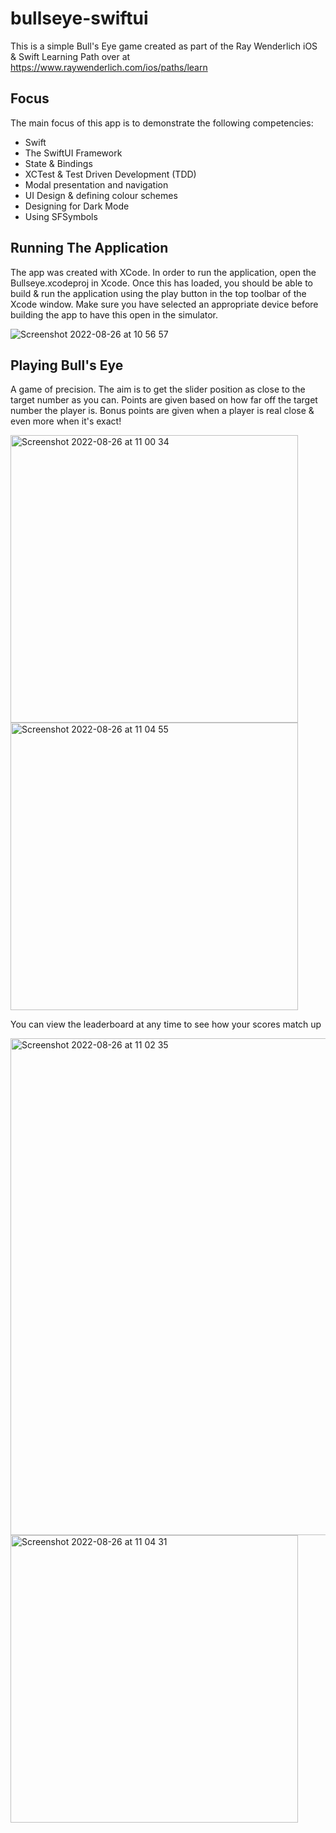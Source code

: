 # bullseye-swiftui
This is a simple Bull's Eye game created as part of the Ray Wenderlich iOS & Swift Learning Path over at https://www.raywenderlich.com/ios/paths/learn

## Focus
The main focus of this app is to demonstrate the following competencies:

- Swift
- The SwiftUI Framework
- State & Bindings
- XCTest & Test Driven Development (TDD)
- Modal presentation and navigation
- UI Design & defining colour schemes
- Designing for Dark Mode
- Using SFSymbols

## Running The Application
The app was created with XCode. In order to run the application, open the Bullseye.xcodeproj in Xcode. Once this has loaded, you should be able to build & run the application using the play button in the top toolbar of the Xcode window. Make sure you have selected an appropriate device before building the app to have this open in the simulator.

![Screenshot 2022-08-26 at 10 56 57](https://user-images.githubusercontent.com/65761327/186879239-6628ecc9-aa51-4a44-b92a-ae646282627f.png)

## Playing Bull's Eye
A game of precision. The aim is to get the slider position as close to the target number as you can. Points are given based on how far off the target number the player is. Bonus points are given when a player is real close & even more when it's exact! 

<img width="460" alt="Screenshot 2022-08-26 at 11 00 34" src="https://user-images.githubusercontent.com/65761327/186879925-04c1402c-08af-4e85-8ef4-f9a91b640795.png"><img width="460" alt="Screenshot 2022-08-26 at 11 04 55" src="https://user-images.githubusercontent.com/65761327/186880631-08ab9ba0-43d0-4b3c-9d73-72a714f6a641.png">


You can view the leaderboard at any time to see how your scores match up

<img width="795" alt="Screenshot 2022-08-26 at 11 02 35" src="https://user-images.githubusercontent.com/65761327/186880258-d9b2dc33-ccbb-4a18-8965-42ad540b5b8d.png"><img width="460" alt="Screenshot 2022-08-26 at 11 04 31" src="https://user-images.githubusercontent.com/65761327/186880560-06c99b99-5da6-4d0c-bd8b-bb512d70362d.png">

